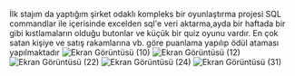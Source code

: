 İlk stajım da yaptığım şirket odaklı kompleks bir oyunlaştırma projesi
SQL commandlar ile içerisinde excelden sql'e veri aktarma,ayda bir haftada bir
gibi kıstlamaların olduğu butonlar ve küçük bir quiz oyunu vardır.
En çok satan kişiye ve satış rakamlarına vb. göre puanlama yapılıp
ödül ataması yapılmaktadır
![Ekran Görüntüsü (10)](https://user-images.githubusercontent.com/80632510/151432110-848a3380-0332-458e-bc98-a28c7f8d0754.png)
![Ekran Görüntüsü (12)](https://user-images.githubusercontent.com/80632510/151432077-5db2dc99-4835-4944-9465-7022df1b9320.png)
![Ekran Görüntüsü (22)](https://user-images.githubusercontent.com/80632510/151432083-3a8e258e-5def-49a2-97b9-a4a2ecb9292a.png)
![Ekran Görüntüsü (24)](https://user-images.githubusercontent.com/80632510/151432085-56679ff0-3a02-46fb-a843-aa2151b408dc.png)
![Ekran Görüntüsü (31)](https://user-images.githubusercontent.com/80632510/151432089-5f95f348-5df5-497d-bdfc-e30e8a6adb11.png)
